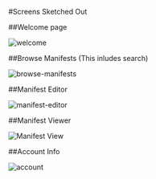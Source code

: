 #Screens Sketched Out

##Welcome page

![welcome](images/WelcomePage-login.png)

##Browse Manifests (This inludes search)

![browse-manifests](images/BrowseManifests.png)

##Manifest Editor

![manifest-editor](images/ManifestEditor.png)

##Manifest Viewer

![Manifest View](images/ManifestEditor.png)

##Account Info

![account](images/UserAccountInfo.png)


